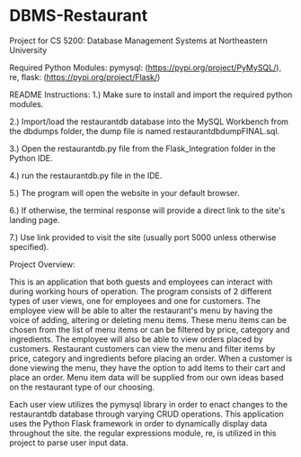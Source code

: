 # DBMS-Restaurant
Project for CS 5200: Database Management Systems at Northeastern University

Required Python Modules:
  pymysql: (https://pypi.org/project/PyMySQL/), 
  re,
  flask: (https://pypi.org/project/Flask/)
  
README Instructions:
  1.) Make sure to install and import the required python modules.
  
  2.) Import/load the restaurantdb database into the MySQL Workbench from the dbdumps
  folder, the dump file is named restaurantdbdumpFINAL.sql.
  
  3.) Open the restaurantdb.py file from the Flask_Integration folder in the Python IDE.
  
  4.) run the restaurantdb.py file in the IDE.
  
  5.) The program will open the website in your default browser.
  
  6.) If otherwise, the terminal response will provide a direct link to the site's landing page.
  
  7.) Use link provided to visit the site (usually port 5000 unless otherwise specified).
  
Project Overview:

This is an application that both guests and employees can interact with during working hours of operation. The program consists of 2 different types
of user views, one for employees and one for customers. The employee view will be able to alter the restaurant's menu by having the voice of adding, altering or deleting menu items. These menu items can be chosen from the list of menu items or can be filtered by price, category and ingredients. The employee will also be able to view orders placed by customers.
Restaurant customers can view the menu and filter items by price, category and ingredients before placing an order. When a customer is done viewing the menu, they
have the option to add items to their cart and place an order. Menu item data will be supplied from our own ideas based on the restaurant type of our choosing.

Each user view utilizes the pymysql library in order to enact changes to the restaurantdb database through varying CRUD operations. This application uses the Python Flask framework in order to dynamically display data throughout the site. the regular expressions module, re, is utilized in this project to parse user input data.
